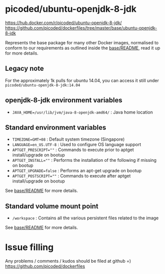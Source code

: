 # picoded/ubuntu-openjdk-8-jdk

https://hub.docker.com/r/picoded/ubuntu-openjdk-8-jdk/
https://github.com/picoded/dockerfiles/tree/master/base/ubuntu-openjdk-8-jdk

Represents the base package for many other Docker images, normalised to conform to our requirements as outlined
inside the [base/README](https://github.com/picoded/dockerfiles/tree/master/base), read it up for more details.

## Legacy note

For the approximately 1k pulls for ubuntu 14.04, you can access it still under `picoded/ubuntu-openjdk-8-jdk:14.04`

## openjdk-8-jdk environment variables

+ `JAVA_HOME=/usr/lib/jvm/java-8-openjdk-amd64/` : Java home location

## Standard environment variables

+ `TIMEZONE=GMT+08` : Default system timezone (Singapore)
+ `LANGUAGE=en_US.UTF-8` : Used to configure OS language support
+ `APTGET_PRESCRIPT=""` : Commands to execute prior to aptget install/upgrade on bootup
+ `APTGET_INSTALL=""` : Performs the installation of the following if missing on bootup
+ `APTGET_UPGRADE=false` : Performs an apt-get upgrade on bootup
+ `APTGET_POSTSCRIPT=""` : Commands to execute after aptget install/upgrade on bootup

See [base/README](https://github.com/picoded/dockerfiles/tree/master/base) for more details.

## Standard volume mount point

+ `/workspace` : Contains all the various persistent files related to the image

See [base/README](https://github.com/picoded/dockerfiles/tree/master/base) for more details.

# Issue filling

Any problems / comments / kudos should be filed at github =)
https://github.com/picoded/dockerfiles
